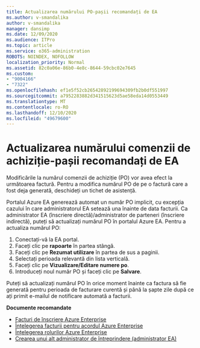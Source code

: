 ```yaml
---
title: Actualizarea numărului PO-pașii recomandați de EA
ms.author: v-smandalika
author: v-smandalika
manager: dansimp
ms.date: 12/09/2020
ms.audience: ITPro
ms.topic: article
ms.service: o365-administration
ROBOTS: NOINDEX, NOFOLLOW
localization_priority: Normal
ms.assetid: 82c0a06e-86b0-4e8c-8644-59cbc02e7645
ms.custom:
- "9004166"
- "7322"
ms.openlocfilehash: ef1e5f52cb26542892199694309fb2b0df551997
ms.sourcegitcommit: a7952283882d341515623d5ae58eda14d0553449
ms.translationtype: MT
ms.contentlocale: ro-RO
ms.lasthandoff: 12/10/2020
ms.locfileid: "49679600"
---
```

# <a name="update-purchase-order-number---legacy-ea---recommended-steps"></a>Actualizarea numărului comenzii de achiziție-pașii recomandați de EA

Modificările la numărul comenzii de achiziție (PO) vor avea efect la următoarea factură. Pentru a modifica numărul PO de pe o factură care a fost deja generată, deschideți un tichet de asistență. 

Portalul Azure EA generează automat un număr PO implicit, cu excepția cazului în care administratorul EA setează una înainte de data facturii. Ca administrator EA (înscriere directă)/administrator de parteneri (înscriere indirectă), puteți să actualizați numărul PO în portalul Azure EA. Pentru a actualiza numărul PO:

1. Conectați-vă la EA portal.
2. Faceți clic pe **rapoarte** în partea stângă.
3. Faceți clic pe **Rezumat utilizare** în partea de sus a paginii.
4. Selectați perioada relevantă din lista verticală.
5. Faceți clic pe **Vizualizare/Editare numere po**.
6. Introduceți noul număr PO și faceți clic pe **Salvare**.

Puteți să actualizați numărul PO în orice moment înainte ca factura să fie generată pentru perioada de facturare curentă și până la șapte zile după ce ați primit e-mailul de notificare automată a facturii. 

**Documente recomandate**

- [Facturi de înscriere Azure Enterprise](https://docs.microsoft.com/azure/cost-management-billing/manage/ea-portal-enrollment-invoices) 
- [Înțelegerea facturii pentru acordul Azure Enterprise](https://docs.microsoft.com/azure/cost-management-billing/understand/review-enterprise-agreement-bill)  
- [Înțelegerea rolurilor Azure Enterprise](https://docs.microsoft.com/azure/cost-management-billing/manage/understand-ea-roles#add-a-new-enterprise-administrator) 
- [Crearea unui alt administrator de întreprindere (administrator EA)](https://docs.microsoft.com/azure/cost-management-billing/manage/ea-portal-administration#create-another-enterprise-administrator)
